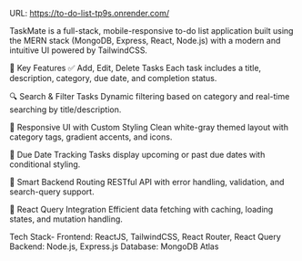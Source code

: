 URL: https://to-do-list-tp9s.onrender.com/

TaskMate is a full-stack, mobile-responsive to-do list application built using the MERN stack (MongoDB, Express, React, Node.js) with a modern and intuitive UI powered by TailwindCSS.

🔧 Key Features
✅ Add, Edit, Delete Tasks
Each task includes a title, description, category, due date, and completion status.

🔍 Search & Filter Tasks
Dynamic filtering based on category and real-time searching by title/description.

🎨 Responsive UI with Custom Styling
Clean white-gray themed layout with category tags, gradient accents, and icons.

📅 Due Date Tracking
Tasks display upcoming or past due dates with conditional styling.

🧠 Smart Backend Routing
RESTful API with error handling, validation, and search-query support.

🚀 React Query Integration
Efficient data fetching with caching, loading states, and mutation handling.

 
Tech Stack-
Frontend: ReactJS, TailwindCSS, React Router, React Query
Backend: Node.js, Express.js
Database: MongoDB Atlas
